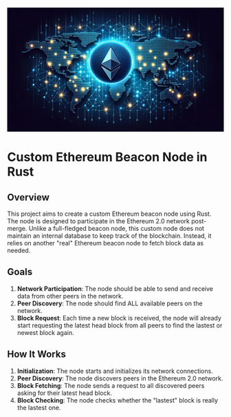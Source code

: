 ![Repo Banner 👌](assets/repo_banner.png)

# Custom Ethereum Beacon Node in Rust

## Overview

This project aims to create a custom Ethereum beacon node using Rust. The node is designed to participate in the Ethereum 2.0 network post-merge. Unlike a full-fledged beacon node, this custom node does not maintain an internal database to keep track of the blockchain. Instead, it relies on another "real" Ethereum beacon node to fetch block data as needed.

## Goals

1. **Network Participation**: The node should be able to send and receive data from other peers in the network.
2. **Peer Discovery**: The node should find ALL available peers on the network.
3. **Block Request**: Each time a new block is received, the node will already start requesting the latest head block from all peers to find the lastest or newest block again.

## How It Works

1. **Initialization**: The node starts and initializes its network connections.
2. **Peer Discovery**: The node discovers peers in the Ethereum 2.0 network.
3. **Block Fetching**: The node sends a request to all discovered peers asking for their latest head block.
4. **Block Checking**: The node checks whether the "lastest" block is really the lastest one.
